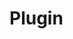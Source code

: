 # Plugin

<figure><img src=".gitbook/assets/build_code.gif" alt=""><figcaption></figcaption></figure>
